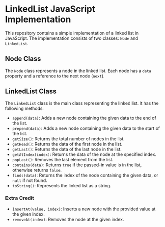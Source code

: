 # LinkedList JavaScript Implementation

This repository contains a simple implementation of a linked list in JavaScript. The implementation consists of two classes: `Node` and `LinkedList`.

## Node Class

The `Node` class represents a node in the linked list. Each node has a `data` property and a reference to the next node (`next`).

## LinkedList Class

The `LinkedList` class is the main class representing the linked list. It has the following methods:

- `append(data)`: Adds a new node containing the given data to the end of the list.
- `prepend(data)`: Adds a new node containing the given data to the start of the list.
- `getSize()`: Returns the total number of nodes in the list.
- `getHead()`: Returns the data of the first node in the list.
- `getLast()`: Returns the data of the last node in the list.
- `getAtIndex(index)`: Returns the data of the node at the specified index.
- `popLast()`: Removes the last element from the list.
- `contains(data)`: Returns `true` if the passed-in value is in the list, otherwise returns `false`.
- `finds(data)`: Returns the index of the node containing the given data, or `null` if not found.
- `toString()`: Represents the linked list as a string.

### Extra Credit

- `insertAt(value, index)`: Inserts a new node with the provided value at the given index.
- `removeAt(index)`: Removes the node at the given index.
